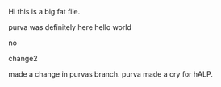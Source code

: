 Hi this is a big fat file.

purva was definitely here
hello world

no

change2

made a change in purvas branch.
purva made a cry for hALP.